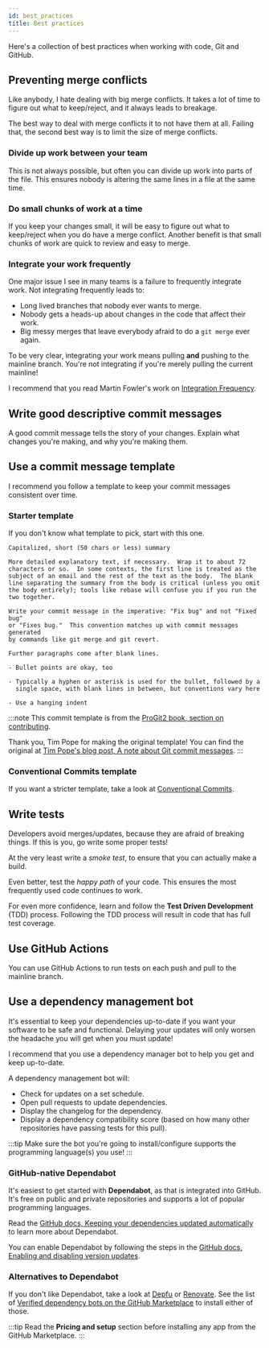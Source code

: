 ```yaml
---
id: best_practices
title: Best practices
---
```


Here's a collection of best practices when working with code, Git and GitHub.

## Preventing merge conflicts

Like anybody, I hate dealing with big merge conflicts.
It takes a lot of time to figure out what to keep/reject, and it always leads to breakage.

The best way to deal with merge conflicts it to not have them at all.
Failing that, the second best way is to limit the size of merge conflicts.

### Divide up work between your team

This is not always possible, but often you can divide up work into parts of the file.
This ensures nobody is altering the same lines in a file at the same time.

### Do small chunks of work at a time

If you keep your changes small, it will be easy to figure out what to keep/reject when you do have a merge conflict.
Another benefit is that small chunks of work are quick to review and easy to merge.

### Integrate your work frequently

One major issue I see in many teams is a failure to frequently integrate work.
Not integrating frequently leads to:

- Long lived branches that nobody ever wants to merge.
- Nobody gets a heads-up about changes in the code that affect their work.
- Big messy merges that leave everybody afraid to do a `git merge` ever again.

To be very clear, integrating your work means pulling **and** pushing to the mainline branch.
You're not integrating if you're merely pulling the current mainline!

I recommend that you read Martin Fowler's work on [Integration Frequency](https://martinfowler.com/articles/branching-patterns.html#integration-frequency).

## Write good descriptive commit messages

A good commit message tells the story of your changes.
Explain what changes you're making, and why you're making them.

## Use a commit message template

I recommend you follow a template to keep your commit messages consistent over time.

### Starter template

If you don't know what template to pick, start with this one.

```text title="Tim Pope's commit message template, lightly edited"
Capitalized, short (50 chars or less) summary

More detailed explanatory text, if necessary.  Wrap it to about 72
characters or so.  In some contexts, the first line is treated as the
subject of an email and the rest of the text as the body.  The blank
line separating the summary from the body is critical (unless you omit
the body entirely); tools like rebase will confuse you if you run the
two together.

Write your commit message in the imperative: "Fix bug" and not "Fixed bug"
or "Fixes bug."  This convention matches up with commit messages generated
by commands like git merge and git revert.

Further paragraphs come after blank lines.

- Bullet points are okay, too

- Typically a hyphen or asterisk is used for the bullet, followed by a
  single space, with blank lines in between, but conventions vary here

- Use a hanging indent
```

:::note
This commit template is from the [ProGit2 book, section on contributing](https://github.com/progit/progit2/blob/master/book/05-distributed-git/sections/contributing.asc).

Thank you, Tim Pope for making the original template!
You can find the original at [Tim Pope's blog post, A note about Git commit messages](https://tbaggery.com/2008/04/19/a-note-about-git-commit-messages.html).
:::

### Conventional Commits template

If you want a stricter template, take a look at [Conventional Commits](https://www.conventionalcommits.org/).

## Write tests

Developers avoid merges/updates, because they are afraid of breaking things.
If this is you, go write some proper tests!

At the very least write a *smoke test*, to ensure that you can actually make a build.

Even better, test the *happy path* of your code.
This ensures the most frequently used code continues to work.

For even more confidence, learn and follow the **Test Driven Development** (TDD) process.
Following the TDD process will result in code that has full test coverage.

## Use GitHub Actions

You can use GitHub Actions to run tests on each push and pull to the mainline branch.

## Use a dependency management bot

It's essential to keep your dependencies up-to-date if you want your software to be safe and functional.
Delaying your updates will only worsen the headache you will get when you must update!

I recommend that you use a dependency manager bot to help you get and keep up-to-date.

A dependency management bot will:

- Check for updates on a set schedule.
- Open pull requests to update dependencies.
- Display the changelog for the dependency.
- Display a dependency compatibility score (based on how many other repositories have passing tests for this pull).

:::tip
Make sure the bot you're going to install/configure supports the programming language(s) you use!
:::

### GitHub-native Dependabot

It's easiest to get started with **Dependabot**, as that is integrated into GitHub.
It's free on public and private repositories and supports a lot of popular programming languages.

Read the [GitHub docs, Keeping your dependencies updated automatically](https://docs.github.com/en/free-pro-team@latest/github/administering-a-repository/keeping-your-dependencies-updated-automatically) to learn more about Dependabot.

You can enable Dependabot by following the steps in the [GitHub docs, Enabling and disabling version updates](https://docs.github.com/en/free-pro-team@latest/github/administering-a-repository/enabling-and-disabling-version-updates).

### Alternatives to Dependabot

If you don't like Dependabot, take a look at [Depfu](https://depfu.com/) or [Renovate](https://renovate.whitesourcesoftware.com/).
See the list of [Verified dependency bots on the GitHub Marketplace](https://github.com/marketplace?category=dependency-management&verification=verified) to install either of those.

:::tip
Read the **Pricing and setup** section before installing any app from the GitHub Marketplace.
:::
